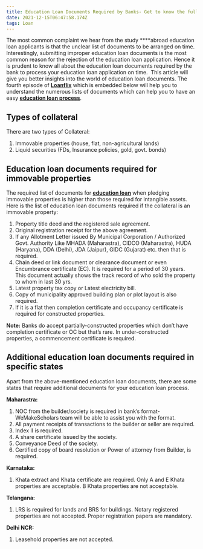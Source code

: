 ```yaml
---
title: Education Loan Documents Required by Banks- Get to know the full list
date: 2021-12-15T06:47:58.174Z
tags: Loan
---
```

The most common complaint we hear from the study **[](https://www.wemakescholars.com/blog/the-abroad-education-loan-procedure-in-india "abroad education loan")**abroad education loan applicants is that the unclear list of documents to be arranged on time. Interestingly, submitting improper education loan documents is the most common reason for the rejection of the education loan application. Hence it is prudent to know all about the education loan documents required by the bank to process your education loan application on time.  This article will give you better insights into the world of education loan documents. The fourth episode of **[Loanflix](https://bit.ly/loanflix_playlist)** which is embedded below will help you to understand the numerous lists of documents which can help you to have an easy **[education loan process](https://www.wemakescholars.com/blog/higher-education-loan-process-what-to-do-if-collateral-is-located-elsewhere "education loan process")**.

## Types of collateral

There are two types of Collateral:

1. Immovable properties (house, flat, non-agricultural lands)
2. Liquid securities (FDs, Insurance policies, gold, govt. bonds)

## Education loan documents required for immovable properties

The required list of documents for **[education loan](https://www.wemakescholars.com/sbi-education-loan "SBI eduction loan")** when pledging immovable properties is higher than those required for intangible assets. Here is the list of education loan documents required if the collateral is an immovable property:

1. Property title deed and the registered sale agreement.
2. Original registration receipt for the above agreement.
3. If any Allotment Letter issued By Municipal Corporation / Authorized Govt. Authority Like MHADA (Maharastra), CIDCO (Maharastra), HUDA (Haryana), DDA (Delhi), JDA (Jaipur), GIDC (Gujarat) etc. then that is required.
4. Chain deed or link document or clearance document or even Encumbrance certificate (EC). It is required for a period of 30 years. This document actually shows the track record of who sold the property to whom in last 30 yrs.
5. Latest property tax copy or Latest electricity bill.
6. Copy of municipality approved building plan or plot layout is also required.
7. If it is a flat then completion certificate and occupancy certificate is required for constructed properties.

**Note:** Banks do accept partially-constructed properties which don’t have completion certificate or OC but that’s rare. In under-constructed properties, a commencement certificate is required. 

## Additional education loan documents required in specific states

Apart from the above-mentioned education loan documents, there are some states that require additional documents for your education loan process.

**Maharastra:**

1. NOC from the builder/society is required in bank’s format- WeMakeScholars team will be able to assist you with the format.
2. All payment receipts of transactions to the builder or seller are required.
3. Index II is required.
4. A share certificate issued by the society.
5. Conveyance Deed of the society.
6. Certified copy of board resolution or Power of attorney from Builder, is required.

**Karnataka:**

1. Khata extract and Khata certificate are required. Only A and E Khata properties are acceptable. B Khata properties are not acceptable.

**Telangana:**

1. LRS is required for lands and BRS for buildings. Notary registered properties are not accepted. Proper registration papers are mandatory.

**Delhi NCR:**

1. Leasehold properties are not accepted.